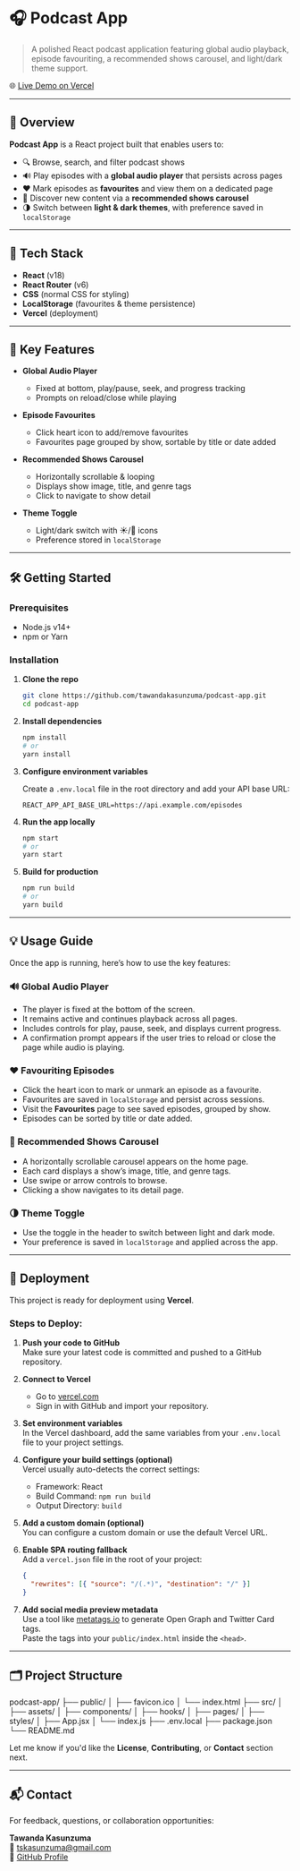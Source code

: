 # 🎧 Podcast App

> A polished React podcast application featuring global audio playback, episode favouriting, a recommended shows carousel, and light/dark theme support.

🌐 [Live Demo on Vercel](https://ear-buzz-podcast.vercel.app/)

---

## 📝 Overview

**Podcast App** is a React project built that enables users to:

- 🔍 Browse, search, and filter podcast shows
- 🔊 Play episodes with a **global audio player** that persists across pages
- ❤️ Mark episodes as **favourites** and view them on a dedicated page
- 🎠 Discover new content via a **recommended shows carousel**
- 🌗 Switch between **light & dark themes**, with preference saved in `localStorage`

---

## 🧰 Tech Stack

- **React** (v18)
- **React Router** (v6)
- **CSS** (normal CSS for styling)
- **LocalStorage** (favourites & theme persistence)
- **Vercel** (deployment)

---

## 🚀 Key Features

- **Global Audio Player**

  - Fixed at bottom, play/pause, seek, and progress tracking
  - Prompts on reload/close while playing

- **Episode Favourites**

  - Click heart icon to add/remove favourites
  - Favourites page grouped by show, sortable by title or date added

- **Recommended Shows Carousel**

  - Horizontally scrollable & looping
  - Displays show image, title, and genre tags
  - Click to navigate to show detail

- **Theme Toggle**
  - Light/dark switch with ☀️/🌙 icons
  - Preference stored in `localStorage`

---

## 🛠️ Getting Started

### Prerequisites

- Node.js v14+
- npm or Yarn

### Installation

1. **Clone the repo**

   ```bash
   git clone https://github.com/tawandakasunzuma/podcast-app.git
   cd podcast-app
   ```

2. **Install dependencies**

   ```bash
   npm install
   # or
   yarn install
   ```

3. **Configure environment variables**

   Create a `.env.local` file in the root directory and add your API base URL:

   ```env
   REACT_APP_API_BASE_URL=https://api.example.com/episodes
   ```

4. **Run the app locally**

   ```bash
   npm start
   # or
   yarn start
   ```

5. **Build for production**

   ```bash
   npm run build
   # or
   yarn build
   ```

---

## 💡 Usage Guide

Once the app is running, here’s how to use the key features:

### 🔊 Global Audio Player

- The player is fixed at the bottom of the screen.
- It remains active and continues playback across all pages.
- Includes controls for play, pause, seek, and displays current progress.
- A confirmation prompt appears if the user tries to reload or close the page while audio is playing.

### ❤️ Favouriting Episodes

- Click the heart icon to mark or unmark an episode as a favourite.
- Favourites are saved in `localStorage` and persist across sessions.
- Visit the **Favourites** page to see saved episodes, grouped by show.
- Episodes can be sorted by title or date added.

### 🎠 Recommended Shows Carousel

- A horizontally scrollable carousel appears on the home page.
- Each card displays a show’s image, title, and genre tags.
- Use swipe or arrow controls to browse.
- Clicking a show navigates to its detail page.

### 🌗 Theme Toggle

- Use the toggle in the header to switch between light and dark mode.
- Your preference is saved in `localStorage` and applied across the app.

---

## 🚀 Deployment

This project is ready for deployment using **Vercel**.

### Steps to Deploy:

1. **Push your code to GitHub**  
   Make sure your latest code is committed and pushed to a GitHub repository.

2. **Connect to Vercel**

   - Go to [vercel.com](https://vercel.com)
   - Sign in with GitHub and import your repository.

3. **Set environment variables**  
   In the Vercel dashboard, add the same variables from your `.env.local` file to your project settings.

4. **Configure your build settings (optional)**  
   Vercel usually auto-detects the correct settings:

   - Framework: React
   - Build Command: `npm run build`
   - Output Directory: `build`

5. **Add a custom domain (optional)**  
   You can configure a custom domain or use the default Vercel URL.

6. **Enable SPA routing fallback**  
   Add a `vercel.json` file in the root of your project:

   ```json
   {
     "rewrites": [{ "source": "/(.*)", "destination": "/" }]
   }
   ```

7. **Add social media preview metadata**  
   Use a tool like [metatags.io](https://metatags.io) to generate Open Graph and Twitter Card tags.  
   Paste the tags into your `public/index.html` inside the `<head>`.

---

## 🗂 Project Structure

podcast-app/
├── public/
│ ├── favicon.ico
│ └── index.html
├── src/
│ ├── assets/
│ ├── components/
│ ├── hooks/
│ ├── pages/
│ ├── styles/
│ ├── App.jsx
│ └── index.js
├── .env.local
├── package.json
└── README.md

Let me know if you'd like the **License**, **Contributing**, or **Contact** section next.

---

## 📬 Contact

For feedback, questions, or collaboration opportunities:

**Tawanda Kasunzuma**  
📧 [tskasunzuma@gmail.com](mailto:tskasunzuma@gmail.com)  
🔗 [GitHub Profile](https://github.com/tawandakasunzuma)
